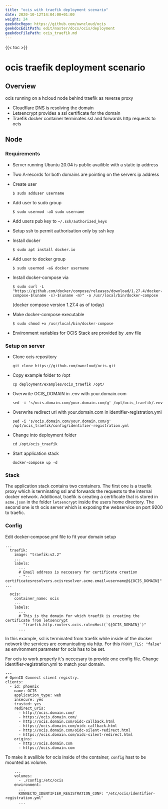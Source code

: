 ```yaml
---
title: "ocis with traefik deployment scenario"
date: 2020-10-12T14:04:00+01:00
weight: 24
geekdocRepo: https://github.com/owncloud/ocis
geekdocEditPath: edit/master/docs/ocis/deployment
geekdocFilePath: ocis_traefik.md
---
```


{{< toc >}}


# ocis traefik deployment scenario

## Overview
ocis running on a hcloud node behind traefik as reverse proxy
* Cloudflare DNS is resolving the domain
* Letsencrypt provides a ssl certificate for the domain
* Traefik docker container terminates ssl and forwards http requests to ocis

## Node

### Requirements
* Server running Ubuntu 20.04 is public availible with a static ip address
* Two A-records for both domains are pointing on the servers ip address
* Create user

  `$ sudo adduser username`

* Add user to sudo group

  `$ sudo usermod -aG sudo username`

* Add users pub key to `~/.ssh/authorized_keys`
* Setup ssh to permit authorisation only by ssh key
* Install docker

  `$ sudo apt install docker.io`

* Add user to docker group

  `$ sudo usermod -aG docker username`

* Install docker-compose via

  `$ sudo curl -L "https://github.com/docker/compose/releases/download/1.27.4/docker-compose-$(uname -s)-$(uname -m)" -o /usr/local/bin/docker-compose`

  (docker compose version 1.27.4 as of today)
* Make docker-compose executable

  `$ sudo chmod +x /usr/local/bin/docker-compose`

* Environment variables for OCIS Stack are provided by .env file

### Setup on server

- Clone ocis repository

  `git clone https://github.com/owncloud/ocis.git`

- Copy example folder to /opt

  `cp deployment/examples/ocis_traefik /opt/`

- Overwrite OCIS_DOMAIN in .env with your.domain.com

  `sed -i 's/ocis.domain.com/your.domain.com/g' /opt/ocis_traefik/.env`

- Overwrite redirect uri with your.domain.com in identifier-registration.yml

  `sed -i 's/ocis.domain.com/your.domain.com/g' /opt/ocis_traefik/config/identifier-registration.yml`

- Change into deployment folder

  `cd /opt/ocis_traefik`

- Start application stack

  `docker-compose up -d`


### Stack
The application stack contains two containers. The first one is a traefik proxy which is terminating ssl and forwards the requests to the internal docker network. Additional, traefik is creating a certificate that is stored in `acme.json` in the folder `letsencrypt` inside the users home directory.
The second one is th ocis server which is exposing the webservice on port 9200 to traefic.

### Config
Edit docker-compose.yml file to fit your domain setup
```
...
  traefik:
    image: "traefik:v2.2"
    ...
    labels:
      ...
      # Email address is neccesary for certificate creation
      - "--certificatesresolvers.ocisresolver.acme.email=username@${OCIS_DOMAIN}"
...
```

```
  ocis:
    container_name: ocis
    ...
    labels:
      ...
      # This is the domain for which traefik is creating the certificate from letsencrypt
      - "traefik.http.routers.ocis.rule=Host(`${OCIS_DOMAIN}`)"
      ...
```

In this example, ssl is terminated from traefik while inside of the docker network the services are comunicating via http. For this `PROXY_TLS: "false"` as environment parameter for ocis has to be set.

For ocis to work properly it's neccesary to provide one config file.
Change identifier-registration.yml to match your domain.

```
---
# OpenID Connect client registry.
clients:
  - id: phoenix
    name: OCIS
    application_type: web
    insecure: yes
    trusted: yes
    redirect_uris:
      - http://ocis.domain.com/
      - https://ocis.domain.com/
      - http://ocis.domain.com/oidc-callback.html
      - https://ocis.domain.com/oidc-callback.html
      - http://ocis.domain.com/oidc-silent-redirect.html
      - https://ocis.domain.com/oidc-silent-redirect.html
    origins:
      - http://ocis.domain.com
      - https://ocis.domain.com
```

To make it availible for ocis inside of the container, `config` hast to be mounted as volume.

```
    ...
    volumes:
      - ./config:/etc/ocis
    environment:
      ...
      KONNECTD_IDENTIFIER_REGISTRATION_CONF: "/etc/ocis/identifier-registration.yml"
      ...
```
